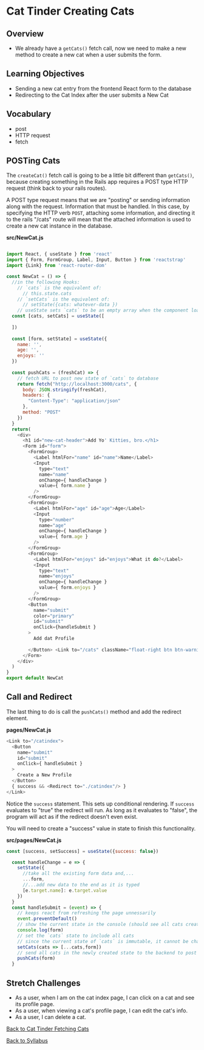 # Cat Tinder Creating Cats

## Overview
- We already have a `getCats()` fetch call, now we need to make a new method to create a new cat when a user submits the form.

## Learning Objectives
- Sending a new cat entry from the frontend React form to the database
- Redirecting to the Cat Index after the user submits a New Cat

## Vocabulary
- post
- HTTP request
- fetch

## POSTing Cats
The `createCat()` fetch call is going to be a little bit different than `getCats()`, because creating something in the Rails app requires a POST type HTTP request (think back to your rails routes).

A POST type request means that we are "posting" or sending information along with the request. Information that must be handled. In this case, by specifying the HTTP verb `POST`, attaching some information, and directing it to the rails "/cats" route will mean that the attached information is used to create a new cat instance in the database.

**src/NewCat.js**
```javascript

import React, { useState } from 'react'
import { Form, FormGroup, Label, Input, Button } from 'reactstrap'
import {Link} from 'react-router-dom'

const NewCat = () => {
  //in the following Hooks:
    // `cats` is the equivalent of:
      // this.state.cats
    // `setCats` is the equivalent of:
      // setState({cats: whatever-data })
    // useState sets `cats` to be an empty array when the component loads
  const [cats, setCats] = useState([
    
  ])
  
  const [form, setState] = useState({
    name: '',
    age: '',
    enjoys: ''
  })
  
  const pushCats = (freshCat) => {
    // fetch URL to post new state of `cats` to database
    return fetch("http://localhost:3000/cats", {
      body: JSON.stringify(freshCat),
      headers: {
        "Content-Type": "application/json"
      },
      method: "POST"
    })
  }
  return(
    <div>
      <h1 id="new-cat-header">Add Yo' Kitties, bro.</h1>
      <Form id="form">
        <FormGroup>
          <Label htmlFor="name" id="name">Name</Label>
          <Input
            type="text"
            name="name"
            onChange={ handleChange }
            value={ form.name }
          />
        </FormGroup>
        <FormGroup>
          <Label htmlFor="age" id="age">Age</Label>
          <Input
            type="number"
            name="age"
            onChange={ handleChange }
            value={ form.age }
          />
        </FormGroup>
        <FormGroup>
          <Label htmlFor="enjoys" id="enjoys">What it do?</Label>
          <Input
            type="text"
            name="enjoys"
            onChange={ handleChange }
            value={ form.enjoys }
          />
        </FormGroup>
        <Button
          name="submit"
          color="primary"
          id="submit"
          onClick={handleSubmit }
        >
          Add dat Profile
      
        </Button> <Link to="/cats" className="float-right btn btn-warning">View dem Kitties</Link>
      </Form>
    </div>
  )
}
export default NewCat
```

## Call and Redirect
The last thing to do is call the `pushCats()` method and add the redirect element.

**pages/NewCat.js**
```javascript
<Link to="/catindex">
  <Button
    name="submit"
    id="submit"
    onClick={ handleSubmit }
  >
    Create a New Profile
  </Button>
  { success && <Redirect to="./catindex"/> }
</Link>
```
Notice the `success` statement. This sets up conditional rendering. If `success` evaluates to "true" the redirect will run. As long as it evaluates to "false", the program will act as if the redirect doesn't even exist.

You will need to create a "success" value in state to finish this functionality.

**src/pages/NewCat.js**
```javascript
const [success, setSuccess] = useState({success: false})

  const handleChange = e => {
    setState({
      //take all the existing form data and,...
      ...form,
      //...add new data to the end as it is typed
      [e.target.name]: e.target.value
    })
  }
  const handleSubmit = (event) => {
    // keeps react from refreshing the page unnessarily
    event.preventDefault()
    // show the current state in the console (should see all cats created)
    console.log(form)
    // set the `cats` state to include all cats
    // since the current state of `cats` is immutable, it cannot be changed, we need to create a copy of it and add the new cat to it
    setCats(cats => [...cats,form])
    // send all cats in the newly created state to the backend to post to the database
    pushCats(form)
  }
```

## Stretch Challenges
- As a user, when I am on the cat index page, I can click on a cat and see its profile page.
- As a user, when viewing a cat's profile page, I can edit the cat's info.
- As a user, I can delete a cat.

[Back to Cat Tinder Fetching Cats](./fetch.md)

[Back to Syllabus](../../README.md)
